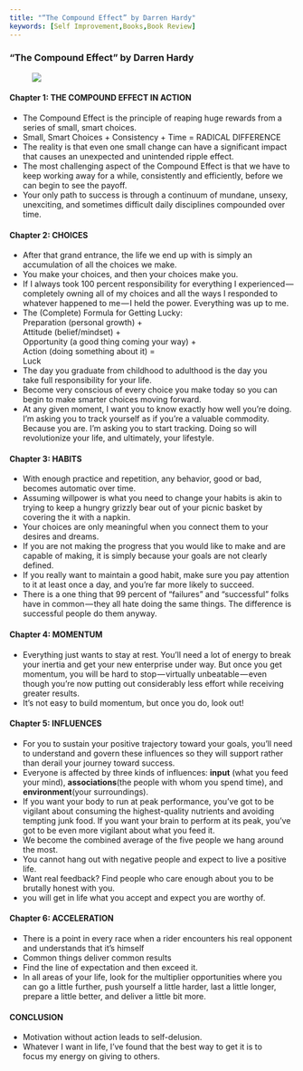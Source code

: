 ```yaml
---
title: "“The Compound Effect” by Darren Hardy"
keywords: [Self Improvement,Books,Book Review]
---
```


### “The Compound Effect” by Darren Hardy

<figure>

![](/images2/the-compound-effect-by-darren-hardy-0.jpg)

</figure>

#### Chapter 1: THE COMPOUND EFFECT IN ACTION

*   The Compound Effect is the principle of reaping huge rewards from a series of small, smart choices.
*   Small, Smart Choices + Consistency + Time = RADICAL DIFFERENCE
*   The reality is that even one small change can have a significant impact that causes an unexpected and unintended ripple effect.
*   The most challenging aspect of the Compound Effect is that we have to keep working away for a while, consistently and efficiently, before we can begin to see the payoff.
*   Your only path to success is through a continuum of mundane, unsexy, unexciting, and sometimes difficult daily disciplines compounded over time.

#### Chapter 2: CHOICES

*   After that grand entrance, the life we end up with is simply an accumulation of all the choices we make.
*   You make your choices, and then your choices make you.
*   If I always took 100 percent responsibility for everything I experienced — completely owning all of my choices and all the ways I responded to whatever happened to me — I held the power. Everything was up to me.
*   The (Complete) Formula for Getting Lucky:  
    Preparation (personal growth) +  
    Attitude (belief/mindset) +  
    Opportunity (a good thing coming your way) +  
    Action (doing something about it) =  
    Luck
*   The day you graduate from childhood to adulthood is the day you  
    take full responsibility for your life.
*   Become very conscious of every choice you make today so you can begin to make smarter choices moving forward.
*   At any given moment, I want you to know exactly how well you’re doing. I’m asking you to track yourself as if you’re a valuable commodity. Because you are. I’m asking you to start tracking. Doing so will revolutionize your life, and ultimately, your lifestyle.

#### Chapter 3: HABITS

*   With enough practice and repetition, any behavior, good or bad, becomes automatic over time.
*   Assuming willpower is what you need to change your habits is akin to trying to keep a hungry grizzly bear out of your picnic basket by covering the it with a napkin.
*   Your choices are only meaningful when you connect them to your desires and dreams.
*   If you are not making the progress that you would like to make and are capable of making, it is simply because your goals are not clearly defined.
*   If you really want to maintain a good habit, make sure you pay attention to it at least once a day, and you’re far more likely to succeed.
*   There is a one thing that 99 percent of “failures” and “successful” folks have in common — they all hate doing the same things. The difference is successful people do them anyway.

#### Chapter 4: MOMENTUM

*   Everything just wants to stay at rest. You’ll need a lot of energy to break your inertia and get your new enterprise under way. But once you get momentum, you will be hard to stop — virtually unbeatable — even though you’re now putting out considerably less effort while receiving greater results.
*   It’s not easy to build momentum, but once you do, look out!

#### Chapter 5: INFLUENCES

*   For you to sustain your positive trajectory toward your goals, you’ll need to understand and govern these influences so they will support rather than derail your journey toward success.
*   Everyone is affected by three kinds of influences: **input** (what you feed your mind), **associations**(the people with whom you spend time), and **environment**(your surroundings).
*   If you want your body to run at peak performance, you’ve got to be vigilant about consuming the highest-quality nutrients and avoiding tempting junk food. If you want your brain to perform at its peak, you’ve got to be even more vigilant about what you feed it.
*   We become the combined average of the five people we hang around the most.
*   You cannot hang out with negative people and expect to live a positive life.
*   Want real feedback? Find people who care enough about you to be brutally honest with you.
*   you will get in life what you accept and expect you are worthy of.

#### Chapter 6: ACCELERATION

*   There is a point in every race when a rider encounters his real opponent and understands that it’s himself
*   Common things deliver common results
*   Find the line of expectation and then exceed it.
*   In all areas of your life, look for the multiplier opportunities where you can go a little further, push yourself a little harder, last a little longer, prepare a little better, and deliver a little bit more.

#### CONCLUSION

*   Motivation without action leads to self-delusion.
*   Whatever I want in life, I’ve found that the best way to get it is to  
    focus my energy on giving to others.

